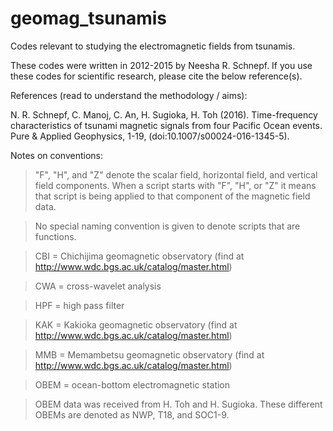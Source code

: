 # geomag_tsunamis
Codes relevant to studying the electromagnetic fields from tsunamis.

These codes were written in 2012-2015 by Neesha R. Schnepf. If you use these codes for scientific 
research, please cite the below reference(s).

References (read to understand the methodology / aims):

N. R. Schnepf, C. Manoj, C. An, H. Sugioka, H. Toh (2016). Time-frequency characteristics of 
tsunami magnetic signals from four Pacific Ocean events. Pure & Applied Geophysics, 1-19, 
(doi:10.1007/s00024-016-1345-5).

Notes on conventions: 

> "F", "H", and "Z" denote the scalar field, horizontal field, and vertical field components. 
When a script starts with "F", "H", or "Z" it means that script is being applied to that component 
of the magnetic field data. 

> No special naming convention is given to denote scripts that are functions.

> CBI = Chichijima geomagnetic observatory (find at http://www.wdc.bgs.ac.uk/catalog/master.html)

> CWA = cross-wavelet analysis

> HPF = high pass filter

> KAK = Kakioka geomagnetic observatory (find at http://www.wdc.bgs.ac.uk/catalog/master.html)

> MMB = Memambetsu geomagnetic observatory (find at http://www.wdc.bgs.ac.uk/catalog/master.html)

> OBEM = ocean-bottom electromagnetic station

> OBEM data was received from H. Toh and H. Sugioka. These different OBEMs are denoted as NWP, T18, and SOC1-9.
